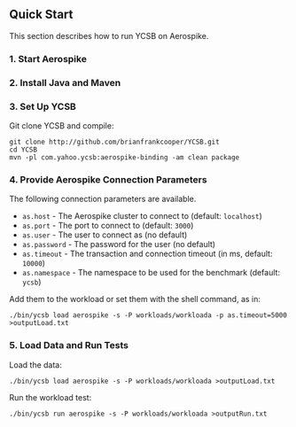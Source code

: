 ## Quick Start

This section describes how to run YCSB on Aerospike. 

### 1. Start Aerospike

### 2. Install Java and Maven

### 3. Set Up YCSB

Git clone YCSB and compile:

    git clone http://github.com/brianfrankcooper/YCSB.git
    cd YCSB
    mvn -pl com.yahoo.ycsb:aerospike-binding -am clean package

### 4. Provide Aerospike Connection Parameters

The following connection parameters are available.

  * `as.host` - The Aerospike cluster to connect to (default: `localhost`)
  * `as.port` - The port to connect to (default: `3000`)
  * `as.user` - The user to connect as (no default)
  * `as.password` - The password for the user (no default)
  * `as.timeout` - The transaction and connection timeout (in ms, default: `10000`)
  * `as.namespace` - The namespace to be used for the benchmark (default: `ycsb`)

Add them to the workload or set them with the shell command, as in:

    ./bin/ycsb load aerospike -s -P workloads/workloada -p as.timeout=5000 >outputLoad.txt

### 5. Load Data and Run Tests

Load the data:

    ./bin/ycsb load aerospike -s -P workloads/workloada >outputLoad.txt

Run the workload test:

    ./bin/ycsb run aerospike -s -P workloads/workloada >outputRun.txt

